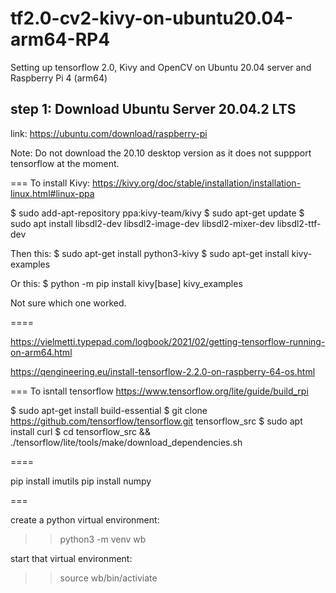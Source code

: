 # tf2.0-cv2-kivy-on-ubuntu20.04-arm64-RP4
Setting up tensorflow 2.0, Kivy and OpenCV on Ubuntu 20.04 server and Raspberry Pi 4 (arm64)

## step 1: Download Ubuntu Server 20.04.2 LTS
link: https://ubuntu.com/download/raspberry-pi

Note: Do not download the 20.10 desktop version as it does not suppport tensorflow at the moment.




===
To install Kivy:
https://kivy.org/doc/stable/installation/installation-linux.html#linux-ppa

$ sudo add-apt-repository ppa:kivy-team/kivy
$ sudo apt-get update
$ sudo apt install libsdl2-dev libsdl2-image-dev libsdl2-mixer-dev libsdl2-ttf-dev

Then this:
$ sudo apt-get install python3-kivy
$ sudo apt-get install kivy-examples

Or this:
$ python -m pip install kivy[base] kivy_examples

Not sure which one worked.

====

https://vielmetti.typepad.com/logbook/2021/02/getting-tensorflow-running-on-arm64.html

https://qengineering.eu/install-tensorflow-2.2.0-on-raspberry-64-os.html

===
To isntall tensorflow
https://www.tensorflow.org/lite/guide/build_rpi

$ sudo apt-get install build-essential
$ git clone https://github.com/tensorflow/tensorflow.git tensorflow_src
$ sudo apt install curl
$ cd tensorflow_src && ./tensorflow/lite/tools/make/download_dependencies.sh


====

pip install imutils
pip install numpy


===

create a python virtual environment:
>> python3 -m venv wb

start that virtual environment:
>> source wb/bin/activiate

